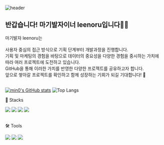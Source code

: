 ![header](https://capsule-render.vercel.app/api?type=Waving&color=0:40AEF0,100:0099E5&height=200&text=Welcome+leenoru's+GitHub👋&fontColor=ffffff&fontSize=30&fontAlignY=35)
## 반갑습니다! 마기발자이너 leenoru입니다👨‍💻
마기발자 leenoru는<br><br>
사용자 중심의 접근 방식으로 기획 단계부터 개발과정을 진행합니다.<br>
기획 및 마케팅의 경험을 바탕으로 데이터의 중요성을 
다양한 경험을 중시하는 가치에 따라 여러 프로젝트에 도전하고 있습니다.<br>
GitHub을 통해 이러한 가치를 반영한 다양한 프로젝트를 공유하고자 합니다.<br>
앞으로 쌓아갈 프로젝트를 확인하고 함께 성장하는 기회가 되길 기대합니다! 🌟<br>
<br>

[![min0's GitHub stats](https://github-readme-stats.vercel.app/api?username=leenoru&show_icons=true&theme=테마a&count_private=true)](https://github.com/anuraghazra/github-readme-stats)
![Top Langs](https://github-readme-stats.vercel.app/api/top-langs/?username=leenoru&hide_progress=true)


🦾 Stacks
<div align="left">
  <img src="https://img.shields.io/badge/Java-007396?style=flat&logo=coffeescript&logoColor=white">
  <img src="https://img.shields.io/badge/python-3776AB?style=flat&logo=python&logoColor=white">  
  <img src="https://img.shields.io/badge/spring-6DB33F?style=flat&logo=spring&logoColor=white"">
  <img src="https://img.shields.io/badge/springboot-6DB33F?style=flat&logo=springboot&logoColor=white">
</div>
<br>

🛠️ Tools 
<div align="left">
  <img src="https://img.shields.io/badge/MySQL-4479A1?style=flat&logo=MySQL&logoColor=white">
  <img src="https://img.shields.io/badge/aws-232F3E?style=flat&logo=amazonaws&logoColor=white">
  <img src="https://img.shields.io/badge/github-181717?style=flat&logo=github&logoColor=white">
</div>
<br>

<!--
<p>💫 About me</p>

[![Gmail Badge](https://img.shields.io/badge/Gmail-d14836?style=flat&logo=Gmail&logoColor=white&link=mailto:tkdwns828282@gmail.com)](tkdwns828282@gmail.com)
[![Notion Badge](https://img.shields.io/badge/Notion-000000?style=flat&logo=Notion&logoColor=white&link=https://leesangjun.notion.site/c94957f25fe1409a9aa77a32a75c6e98?pvs=4)](https://leesangjun.notion.site/c94957f25fe1409a9aa77a32a75c6e98?pvs=4)
-->

<!--
### Hi there 👋
welcome my noru world!🌏

**leenoru/leenoru** is a ✨ _special_ ✨ repository because its `README.md` (this file) appears on your GitHub profile.

Here are some ideas to get you started:

- 🔭 I’m currently working on ...
- 🌱 I’m currently learning ...
- 👯 I’m looking to collaborate on ...
- 🤔 I’m looking for help with ...
- 💬 Ask me about ...
- 📫 How to reach me: ...
- 😄 Pronouns: ...
- ⚡ Fun fact: ...
-->
